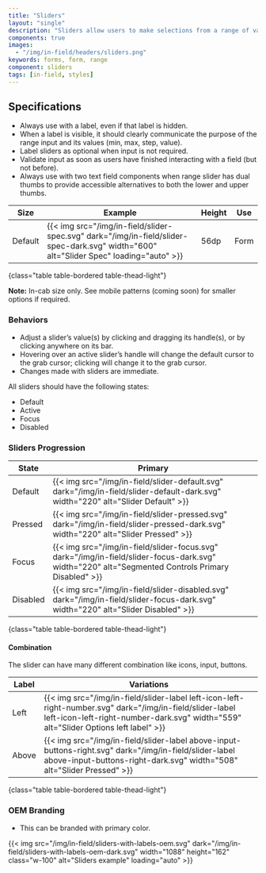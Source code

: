 ```yaml
---
title: "Sliders"
layout: "single"
description: "Sliders allow users to make selections from a range of values."
components: true
images:
  - "/img/in-field/headers/sliders.png"
keywords: forms, form, range
component: sliders
tags: [in-field, styles]
---
```


## Specifications

- Always use with a label, even if that label is hidden.
- When a label is visible, it should clearly communicate the purpose of the range input and its values (min, max, step, value).
- Label sliders as optional when input is not required.
- Validate input as soon as users have finished interacting with a field (but not before).
- Always use with two text field components when range slider has dual thumbs to provide accessible alternatives to both the lower and upper thumbs.

<!-- prettier-ignore-start -->
| Size    | Example                                                                                           | Height | Use |
| ------- | ------------------------------------------------------------------------------------------------- |--------|--------|
| Default | {{< img src="/img/in-field/slider-spec.svg" dark="/img/in-field/slider-spec-dark.svg" width="600" alt="Slider Spec" loading="auto" >}} | 56dp   | Form   |
{class="table table-bordered table-thead-light"}
<!-- prettier-ignore-end -->

**Note:** In-cab size only. See mobile patterns (coming soon) for smaller options if required.

### Behaviors

- Adjust a slider’s value(s) by clicking and dragging its handle(s), or by clicking anywhere on its bar.
- Hovering over an active slider’s handle will change the default cursor to the grab cursor; clicking will change it to the grab cursor.
- Changes made with sliders are immediate.

All sliders should have the following states:

- Default
- Active
- Focus
- Disabled

### Sliders Progression

<!-- prettier-ignore-start -->
| State    | Primary                                                                                           |
| -------- | ------------------------------------------------------------------------------------------------- |
| Default  | {{< img src="/img/in-field/slider-default.svg" dark="/img/in-field/slider-default-dark.svg" width="220" alt="Slider Default" >}}   |
| Pressed  | {{< img src="/img/in-field/slider-pressed.svg" dark="/img/in-field/slider-pressed-dark.svg" width="220" alt="Slider Pressed" >}}  |
| Focus    | {{< img src="/img/in-field/slider-focus.svg" dark="/img/in-field/slider-focus-dark.svg" width="220" alt="Segmented Controls Primary Disabled" >}}   |
| Disabled | {{< img src="/img/in-field/slider-disabled.svg" dark="/img/in-field/slider-focus-dark.svg" width="220" alt="Slider Disabled" >}}   |
{class="table table-bordered table-thead-light"}
<!-- prettier-ignore-end -->

#### Combination

The slider can have many different combination like icons, input, buttons.
<!-- prettier-ignore-start -->
| Label  | Variations                                                                                            |
| ------ | ------------------------------------------------------------------------------------------------- |
| Left | {{< img src="/img/in-field/slider-label left-icon-left-right-number.svg" dark="/img/in-field/slider-label left-icon-left-right-number-dark.svg" width="559" alt="Slider Options left label" >}}   |
Above| {{< img src="/img/in-field/slider-label above-input-buttons-right.svg" dark="/img/in-field/slider-label above-input-buttons-right-dark.svg" width="508" alt="Slider Pressed" >}}  |
{class="table table-bordered table-thead-light"}
<!-- prettier-ignore-end -->

### OEM Branding

- This can be branded with primary color.

{{< img src="/img/in-field/sliders-with-labels-oem.svg" dark="/img/in-field/sliders-with-labels-oem-dark.svg" width="1088" height="162" class="w-100" alt="Sliders example" loading="auto" >}}
